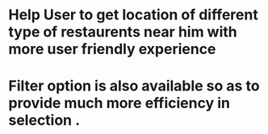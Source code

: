 # Help User to  get location of different type of restaurents near him with more user friendly experience 
# Filter option is also available so as to provide much more efficiency in selection . 
